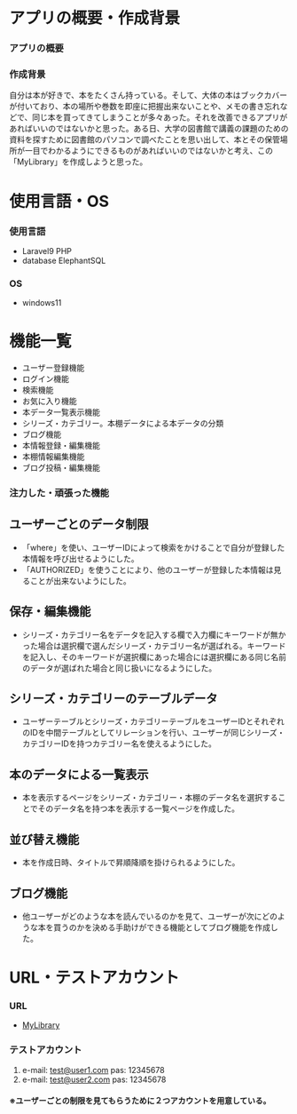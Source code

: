 # アプリの概要・作成背景
### アプリの概要

### 作成背景
自分は本が好きで、本をたくさん持っている。そして、大体の本はブックカバーが付いており、本の場所や巻数を即座に把握出来ないことや、メモの書き忘れなどで、同じ本を買ってきてしまうことが多々あった。それを改善できるアプリがあればいいのではないかと思った。ある日、大学の図書館で講義の課題のための資料を探すために図書館のパソコンで調べたことを思い出して、本とその保管場所が一目でわかるようにできるものがあればいいのではないかと考え、この「MyLibrary」を作成しようと思った。
# 使用言語・OS
### 使用言語
- Laravel9 PHP 
- database ElephantSQL
### OS
- windows11
# 機能一覧
- ユーザー登録機能
- ログイン機能
- 検索機能
- お気に入り機能
- 本データ一覧表示機能
- シリーズ・カテゴリー。本棚データによる本データの分類
- ブログ機能
- 本情報登録・編集機能
- 本棚情報編集機能
- ブログ投稿・編集機能
### 注力した・頑張った機能
## ユーザーごとのデータ制限
- 「where」を使い、ユーザーIDによって検索をかけることで自分が登録した本情報を呼び出せるようにした。
- 「AUTHORIZED」を使うことにより、他のユーザーが登録した本情報は見ることが出来ないようにした。
## 保存・編集機能
- シリーズ・カテゴリー名をデータを記入する欄で入力欄にキーワードが無かった場合は選択欄で選んだシリーズ・カテゴリー名が選ばれる。キーワードを記入し、そのキーワードが選択欄にあった場合には選択欄にある同じ名前のデータが選ばれた場合と同じ扱いになるようにした。
## シリーズ・カテゴリーのテーブルデータ
- ユーザーテーブルとシリーズ・カテゴリーテーブルをユーザーIDとそれぞれのIDを中間テーブルとしてリレーションを行い、ユーザーが同じシリーズ・カテゴリーIDを持つカテゴリー名を使えるようにした。
## 本のデータによる一覧表示
- 本を表示するページをシリーズ・カテゴリー・本棚のデータ名を選択することでそのデータ名を持つ本を表示する一覧ページを作成した。
## 並び替え機能
- 本を作成日時、タイトルで昇順降順を掛けられるようにした。
## ブログ機能
- 他ユーザーがどのような本を読んでいるのかを見て、ユーザーが次にどのような本を買うのかを決める手助けができる機能としてブログ機能を作成した。
# URL・テストアカウント
### URL
- [MyLibrary](https://mylibrary-bx6fw2903-yota-yamamotos-projects.vercel.app/)
### テストアカウント
1. e-mail: test@user1.com
   pas: 12345678
2. e-mail: test@user2.com
   pas: 12345678
#### ※ユーザーごとの制限を見てもらうために２つアカウントを用意している。   
